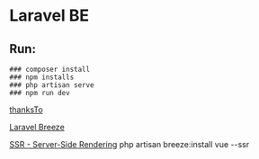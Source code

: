 # Laravel BE 

## Run:

    ### composer install
    ### npm installs
    ### php artisan serve
    ### npm run dev

[thanksTo](https://www.youtube.com/watch?v=MjkamZQJY_8&ab_channel=JohnWeeksDev)

[Laravel Breeze](https://laravel.com/docs/10.x/starter-kits#laravel-breeze)

[SSR - Server-Side Rendering](https://laravel.com/docs/10.x/starter-kits#breeze-and-inertia) php artisan breeze:install vue --ssr


